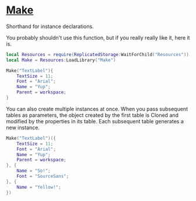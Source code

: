 # [Make](https://github.com/RoStrap/Helper/blob/master/Make.lua)
Shorthand for instance declarations.

You probably shouldn't use this function, but if you really really like it, here it is.
```lua
local Resources = require(ReplicatedStorage:WaitForChild("Resources"))
local Make = Resources:LoadLibrary("Make")

Make("TextLabel"){
    TextSize = 11;
    Font = "Arial";
    Name = "Yup";
    Parent = workspace;
}
```
You can also create multiple instances at once. When you pass subsequent tables as parameters, the object created by the first table is Cloned and modified by the properties in its table. Each subsequent table generates a new instance.

```lua
Make("TextLabel")({
    TextSize = 11;
    Font = "Arial";
    Name = "Yup";
    Parent = workspace;
}, {
    Name = "So!";
    Font = "SourceSans";
}, {
    Name = "Yellow!";
})
```
